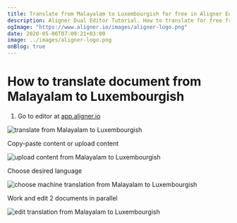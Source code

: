 ```yaml
---
title: Translate from Malayalam to Luxembourgish for free in Aligner Editor
description: Aligner Dual Editor Tutorial. How to translate for free from Malayalam to Luxembourgish. Aligner is multilingual document management platform. 
ogImage: "https://www.aligner.io/images/aligner-logo.png"
date: 2020-05-06T07:09:21+03:00
image: ../images/aligner-logo.png
onBlog: true
---
```


# How to translate document from Malayalam to Luxembourgish

1. Go to editor at [app.aligner.io](https://app.aligner.io "Aligner App web page")

![translate from Malayalam to Luxembourgish](../aligner-blank-editor.png "translate from Malayalam to Luxembourgish")

Copy-paste content or upload content

![upload content from Malayalam to Luxembourgish](../aligner-uploaded-document.png "upload content from Malayalam to Luxembourgish")

Choose desired language

![choose machine translation from Malayalam to Luxembourgish](../aligner-language-dropdown.png "choose machine translation from Malayalam to Luxembourgish")

Work and edit 2 documents in parallel

![edit translation from Malayalam to Luxembourgish](../aligner-double-sitded-editor.png "edit translation from Malayalam to Luxembourgish")

